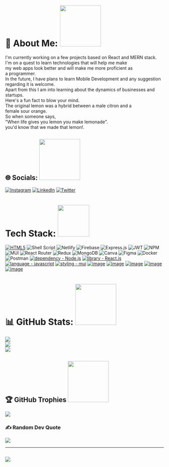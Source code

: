 # 💫 About Me:    <img src = "https://media.giphy.com/media/Q2T7BXRiDFPJcPoA7Z/giphy.gif" width = "130"/>
I'm currently working on a few projects based on React and MERN stack.<br>I'm on a quest to learn technologies that will help me make<br>my web apps look better and will make me more proficient as<br>a programmer.<br>In the future, I have plans to learn Mobile Development and any suggestion<br>regarding it is welcome.<br>Apart from this I am into learning about the dynamics of businesses and<br>startups.<br>Here's a fun fact to blow your mind.<br>The original lemon was a hybrid between a male citron and a<br>female sour orange.<br>So when someone says,<br>"When life gives you lemon you make lemonade".<br>you'd know that we made that lemon!.


## 🌐 Socials:   <img src="https://media.giphy.com/media/XxmK7dzlBRAYbMsRe8/giphy.gif" width="130"/>
[![Instagram](https://img.shields.io/badge/Instagram-%23E4405F.svg?logo=Instagram&logoColor=white)](https://instagram.com/shortlisted_weirdo/) [![LinkedIn](https://img.shields.io/badge/LinkedIn-%230077B5.svg?logo=linkedin&logoColor=white)](https://linkedin.com/in/sanjukta-singha-74069b97/) [![Twitter](https://img.shields.io/badge/Twitter-%231DA1F2.svg?logo=Twitter&logoColor=white)](https://twitter.com/Weirdloon?t=iU2SIGAO4zKxIANw2iSTLQ&s=09) 

#  Tech Stack:  <img src = "https://media.giphy.com/media/UVG0BN8TOMKkPOJS6e/giphy.gif" width = "100"/> 
[![HTML5](https://img.shields.io/badge/HTML5-E34F26?style=for-the-badge&logo=html5&logoColor=white)](https://en.wikipedia.org/wiki/HTML5#:~:text=HTML5%20is%20a%20markup%20language,as%20the%20HTML%20Living%20Standard.) ![Shell Script](https://img.shields.io/badge/shell_script-%23121011.svg?style=for-the-badge&logo=gnu-bash&logoColor=white) ![Netlify](https://img.shields.io/badge/netlify-%23000000.svg?style=for-the-badge&logo=netlify&logoColor=#00C7B7) ![Firebase](https://img.shields.io/badge/firebase-%23039BE5.svg?style=for-the-badge&logo=firebase) ![Express.js](https://img.shields.io/badge/express.js-%23404d59.svg?style=for-the-badge&logo=express&logoColor=%2361DAFB) ![JWT](https://img.shields.io/badge/JWT-black?style=for-the-badge&logo=JSON%20web%20tokens) ![NPM](https://img.shields.io/badge/NPM-%23000000.svg?style=for-the-badge&logo=npm&logoColor=white) ![MUI](https://img.shields.io/badge/MUI-%230081CB.svg?style=for-the-badge&logo=material-ui&logoColor=white) ![React Router](https://img.shields.io/badge/React_Router-CA4245?style=for-the-badge&logo=react-router&logoColor=white) ![Redux](https://img.shields.io/badge/redux-%23593d88.svg?style=for-the-badge&logo=redux&logoColor=white) ![MongoDB](https://img.shields.io/badge/MongoDB-%234ea94b.svg?style=for-the-badge&logo=mongodb&logoColor=white) ![Canva](https://img.shields.io/badge/Canva-%2300C4CC.svg?style=for-the-badge&logo=Canva&logoColor=white) ![Figma](https://img.shields.io/badge/figma-%23F24E1E.svg?style=for-the-badge&logo=figma&logoColor=white) ![Docker](https://img.shields.io/badge/docker-%230db7ed.svg?style=for-the-badge&logo=docker&logoColor=white) ![Postman](https://img.shields.io/badge/Postman-FF6C37?style=for-the-badge&logo=postman&logoColor=white)
[![dependency - Node.js](https://img.shields.io/badge/Node.js-339933?style=for-the-badge&logo=nodedotjs&logoColor=white)](https://nodejs.org/en/) [![library - React.js](https://img.shields.io/badge/React-20232A?style=for-the-badge&logo=react&logoColor=61DAFB)](https://reactjs.org/) [![language - javascript](https://img.shields.io/badge/JavaScript-323330?style=for-the-badge&logo=javascript&logoColor=F7DF1E)](https://www.javascript.com/) [![styling - mui](https://img.shields.io/badge/Material%20UI-007FFF?style=for-the-badge&logo=mui&logoColor=white)](https://www.mui.com) [![image](https://img.shields.io/badge/Nivo%20Charts-FF0000?style=for-the-badge&logo=charts%20ide&logoColor=white)](https://www.nivo-charts.com) [![image](https://img.shields.io/badge/CSS3-1572B6?style=for-the-badge&logo=css3&logoColor=white)](https://www.css3.com) [![image](https://img.shields.io/badge/Formik-FF6F00?style=for-the-badge&logo=formik&logoColor=white)](https://www.formik.com) [![image](https://img.shields.io/badge/Python-FFD43B?style=for-the-badge&logo=python&logoColor=blue)](https://www.python.org) [![image](https://img.shields.io/badge/GitHub-100000?style=for-the-badge&logo=github&logoColor=white)](https://www.github.com)








# 📊 GitHub Stats:     <img src="https://media.giphy.com/media/QpyF0jsO26GWKTWctv/giphy.gif" width="130"/>
![](https://github-readme-stats.vercel.app/api?username=shortlisted159&theme=highcontrast&hide_border=false&include_all_commits=false&count_private=false)<br/>
![](https://github-readme-streak-stats.herokuapp.com/?user=shortlisted159&theme=highcontrast&hide_border=false)<br/>
![](https://github-readme-stats.vercel.app/api/top-langs/?username=shortlisted159&theme=highcontrast&hide_border=false&include_all_commits=false&count_private=false&layout=compact)

## 🏆 GitHub Trophies    <img src="https://media.giphy.com/media/SJ5wUu9OIRI1FYqLKq/giphy.gif" width="130"/>
![](https://github-profile-trophy.vercel.app/?username=shortlisted159&theme=chalk&no-frame=false&no-bg=false&margin-w=4)

### ✍️ Random Dev Quote
![](https://quotes-github-readme.vercel.app/api?type=horizontal&theme=merko)

---
[![](https://visitcount.itsvg.in/api?id=shortlisted159&icon=1&color=8)](https://visitcount.itsvg.in)
---

